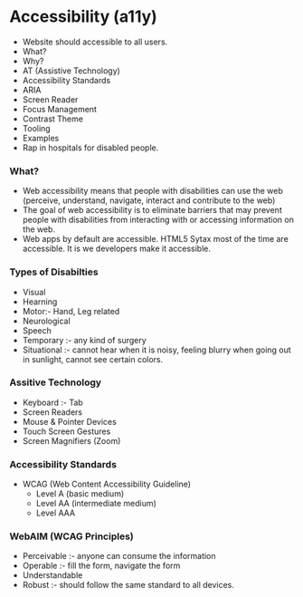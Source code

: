 # Accessibility (a11y)
- Website should accessible to all users.
- What?
- Why?
- AT (Assistive Technology)
- Accessibility Standards
- ARIA
- Screen Reader
- Focus Management
- Contrast Theme
- Tooling
- Examples
- Rap in hospitals for disabled people.

### What?
- Web accessibility means that people with disabilities can use the web (perceive, understand, navigate, interact and contribute to the web)
- The goal of web accessibility is to eliminate barriers that may prevent people with disabilities from interacting with or accessing information on the web.
- Web apps by default are accessible. HTML5 Sytax most of the time are accessible. It is we developers make it accessible.

 ### Types of Disabilties
 - Visual
 - Hearning
 - Motor:- Hand, Leg related
 - Neurological
 - Speech
 - Temporary :- any kind of surgery
 - Situational :- cannot hear when it is noisy, feeling blurry when going out in sunlight, cannot see certain colors.

 ### Assitive Technology
 - Keyboard :- Tab
 - Screen Readers
 - Mouse & Pointer Devices
 - Touch Screen Gestures
 - Screen Magnifiers (Zoom)

 ### Accessibility Standards
 - WCAG (Web Content Accessibility Guideline)
   - Level A (basic medium)
   - Level AA (intermediate medium)
   - Level AAA 

### WebAIM (WCAG Principles)
- Perceivable :- anyone can consume the information
- Operable :- fill the form, navigate the form
- Understandable
- Robust :- should follow the same standard to all devices.
  